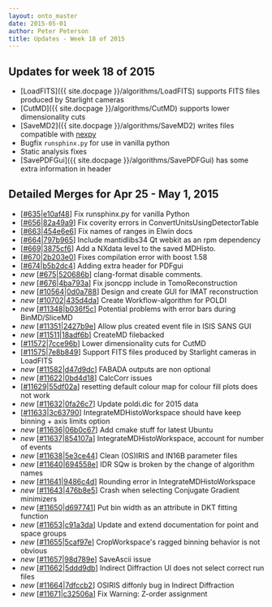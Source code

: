 ```yaml
---
layout: onto_master
date: 2015-05-01
author: Peter Peterson
title: Updates - Week 18 of 2015
---
```

Updates for week 18 of 2015
---------------------------
* [LoadFITS]({{ site.docpage }}/algorithms/LoadFITS) supports FITS files produced by Starlight cameras
* [CutMD]({{ site.docpage }}/algorithms/CutMD) supports lower dimensionality cuts
* [SaveMD2]({{ site.docpage }}/algorithms/SaveMD2) writes files compatible with [nexpy](https://github.com/nexpy/nexpy)
* Bugfix `runsphinx.py` for use in vanilla python
* Static analysis fixes
* [SavePDFGui]({{ site.docpage }}/algorithms/SavePDFGui) has some extra information in header

Detailed Merges for Apr 25 - May 1, 2015
----------------------------------------
* \[[#635](https://github.com/mantidproject/mantid/pull/635)\|[e10af48](https://github.com/mantidproject/mantid/commit/e10af484938f9f04506a0dc542114c804b222745)\] Fix runsphinx.py for vanilla Python
* \[[#656](https://github.com/mantidproject/mantid/pull/656)\|[82a49a9](https://github.com/mantidproject/mantid/commit/82a49a97dc0e033afd16542a88d97df1da52244c)\] Fix coverity errors in ConvertUnitsUsingDetectorTable
* \[[#663](https://github.com/mantidproject/mantid/pull/663)\|[454e6e6](https://github.com/mantidproject/mantid/commit/454e6e6c510501fdaae70c8f99ad28b96c2f4ed0)\] Fix names of ranges in Elwin docs
* \[[#664](https://github.com/mantidproject/mantid/pull/664)\|[797b965](https://github.com/mantidproject/mantid/commit/797b9659202988c1dc8a5432ccf4ad554b3f8525)\] Include mantidlibs34 Qt webkit as an rpm dependency
* \[[#669](https://github.com/mantidproject/mantid/pull/669)\|[3875cf6](https://github.com/mantidproject/mantid/commit/3875cf6ffc58834dad0939c0e1b34df86c88a1ed)\] Add a NXdata level to the saved MDHisto.
* \[[#670](https://github.com/mantidproject/mantid/pull/670)\|[2b203e0](https://github.com/mantidproject/mantid/commit/2b203e0eb6fbb24677af48b6a3ab26ba35dd2806)\] Fixes compilation error with boost 1.58
* \[[#674](https://github.com/mantidproject/mantid/pull/674)\|[b5b2dc4](https://github.com/mantidproject/mantid/commit/b5b2dc4b05e52fc7d2e7e5bea22eaf9bbbca0559)\] Adding extra header for PDFgui
* *new* \[[#675](https://github.com/mantidproject/mantid/pull/675)\|[520686b](https://github.com/mantidproject/mantid/commit/520686bd616e15ce16bf672965be9fa4658a9567)\] clang-format disable comments.
* *new* \[[#676](https://github.com/mantidproject/mantid/pull/676)\|[4ba793a](https://github.com/mantidproject/mantid/commit/4ba793ab9c0615a9276201fb084421d3ec58e5de)\] Fix jsoncpp include in TomoReconstruction
* *new* \[[#10564](http://trac.mantidproject.org/mantid/ticket/10564)\|[0d0a788](https://github.com/mantidproject/mantid/commit/0d0a78839f81f68f06f362b6980bf93f349efc9c)\] Design and create GUI for IMAT reconstruction
* *new* \[[#10702](http://trac.mantidproject.org/mantid/ticket/10702)\|[435d4da](https://github.com/mantidproject/mantid/commit/435d4dab38a9a325ca472a1265f8953cd72ac362)\] Create Workflow-algorithm for POLDI
* *new* \[[#11348](http://trac.mantidproject.org/mantid/ticket/11348)\|[b036f5c](https://github.com/mantidproject/mantid/commit/b036f5cdc459b5ed995f1736d0a895be1c511a67)\] Potential problems with error bars during BinMD/SliceMD
* *new* \[[#11351](http://trac.mantidproject.org/mantid/ticket/11351)\|[2427b9e](https://github.com/mantidproject/mantid/commit/2427b9e7e37cfd4e233420b111e33aa30f7afa59)\] Allow plus created event file in ISIS SANS GUI
* *new* \[[#11511](http://trac.mantidproject.org/mantid/ticket/11511)\|[18adf6b](https://github.com/mantidproject/mantid/commit/18adf6b47c88afcf1fc46ae317a5f2fd9ad1e921)\] CreateMD filebacked
* \[[#11572](http://trac.mantidproject.org/mantid/ticket/11572)\|[7cce96b](https://github.com/mantidproject/mantid/commit/7cce96b07c0a9b57cfee4a3b2e20b26767e99c75)\] Lower dimensionality cuts for CutMD
* \[[#11575](http://trac.mantidproject.org/mantid/ticket/11575)\|[7e8b849](https://github.com/mantidproject/mantid/commit/7e8b849d3e6ebffb73ab840ad74c6e5152eefa64)\] Support FITS files produced by Starlight cameras in LoadFITS
* *new* \[[#11582](http://trac.mantidproject.org/mantid/ticket/11582)\|[d47d9dc](https://github.com/mantidproject/mantid/commit/d47d9dcf5585020fd70e8a66e4f67c70edc94804)\] FABADA outputs are non optional
* *new* \[[#11622](http://trac.mantidproject.org/mantid/ticket/11622)\|[0bd4d18](https://github.com/mantidproject/mantid/commit/0bd4d185aa9d753add06d4fc6742fbdd60627031)\] CalcCorr issues
* \[[#11629](http://trac.mantidproject.org/mantid/ticket/11629)\|[55df02a](https://github.com/mantidproject/mantid/commit/55df02afd0a68616d97d266877469ebb9d5d9b03)\] resetting default colour map for colour fill plots does not work
* *new* \[[#11632](http://trac.mantidproject.org/mantid/ticket/11632)\|[0fa26c7](https://github.com/mantidproject/mantid/commit/0fa26c71c7123b64af38b2995c56e6eacfa9b24b)\] Update poldi.dic for 2015 data
* \[[#11633](http://trac.mantidproject.org/mantid/ticket/11633)\|[3c63790](https://github.com/mantidproject/mantid/commit/3c637900cf128f6f119f67f8584eadb8ad39f06d)\] IntegrateMDHistoWorkspace should have keep binning + axis limits option
* *new* \[[#11636](http://trac.mantidproject.org/mantid/ticket/11636)\|[06b0c67](https://github.com/mantidproject/mantid/commit/06b0c67fd7f69d5786a25415bba7d2b0292b40df)\] Add cmake stuff for latest Ubuntu
* *new* \[[#11637](http://trac.mantidproject.org/mantid/ticket/11637)\|[854107a](https://github.com/mantidproject/mantid/commit/854107aa1063eee2fdc10bdae253fdf2087bcc0b)\] IntegrateMDHistoWorkspace, account for number of events
* *new* \[[#11638](http://trac.mantidproject.org/mantid/ticket/11638)\|[5e3ce44](https://github.com/mantidproject/mantid/commit/5e3ce448daa55201a8b7d3aafd3612872c64248f)\] Clean (OS)IRIS and IN16B parameter files
* *new* \[[#11640](http://trac.mantidproject.org/mantid/ticket/11640)\|[694558e](https://github.com/mantidproject/mantid/commit/694558e05ccde461f5d8cdf3e60582ec01cfbd03)\] IDR SQw is broken by the change of algorithm names
* *new* \[[#11641](http://trac.mantidproject.org/mantid/ticket/11641)\|[9486c4d](https://github.com/mantidproject/mantid/commit/9486c4d3b8d01e01da968790ffb15017121e6613)\] Rounding error in IntegrateMDHistoWorkspace
* *new* \[[#11643](http://trac.mantidproject.org/mantid/ticket/11643)\|[476b8e5](https://github.com/mantidproject/mantid/commit/476b8e5de822288c2213eb31eda9aac1a2525170)\] Crash when selecting Conjugate Gradient minimizers
* *new* \[[#11650](http://trac.mantidproject.org/mantid/ticket/11650)\|[d697741](https://github.com/mantidproject/mantid/commit/d697741b934992ae03b20247634cfdf7072bc52f)\] Put bin width as an attribute in DKT fitting function
* *new* \[[#11653](http://trac.mantidproject.org/mantid/ticket/11653)\|[c91a3da](https://github.com/mantidproject/mantid/commit/c91a3da4b158c85564c806b729c48c68ab7a4fb4)\] Update and extend documentation for point and space groups
* *new* \[[#11655](http://trac.mantidproject.org/mantid/ticket/11655)\|[5caf97e](https://github.com/mantidproject/mantid/commit/5caf97ee32b34ca5320404dfdbfa4a5668299c62)\] CropWorkspace's ragged binning behavior is not obvious
* *new* \[[#11657](http://trac.mantidproject.org/mantid/ticket/11657)\|[98d789e](https://github.com/mantidproject/mantid/commit/98d789ec511d4f3664a9b03d5a4d2bd2e26119ab)\] SaveAscii issue
* *new* \[[#11662](http://trac.mantidproject.org/mantid/ticket/11662)\|[5ddd9db](https://github.com/mantidproject/mantid/commit/5ddd9db1504473bd5f73b823cb4c2de5a844791d)\] Indirect Diffraction UI does not select correct run files
* *new* \[[#11664](http://trac.mantidproject.org/mantid/ticket/11664)\|[7dfccb2](https://github.com/mantidproject/mantid/commit/7dfccb204ca134aad3d6ae3defd7f968ec917844)\] OSIRIS diffonly bug in Indirect Diffraction
* *new* \[[#11671](http://trac.mantidproject.org/mantid/ticket/11671)\|[c32506a](https://github.com/mantidproject/mantid/commit/c32506a21297b3001f651822c13c98723554656d)\] Fix Warning: Z-order assignment
